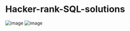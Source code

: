 # Hacker-rank-SQL-solutions
![image](https://user-images.githubusercontent.com/53254307/118085944-d4d97780-b3e0-11eb-9b52-faa6cc1748c7.png)
![image](https://user-images.githubusercontent.com/53254307/118086012-efabec00-b3e0-11eb-8e6e-64211999cc12.png)
